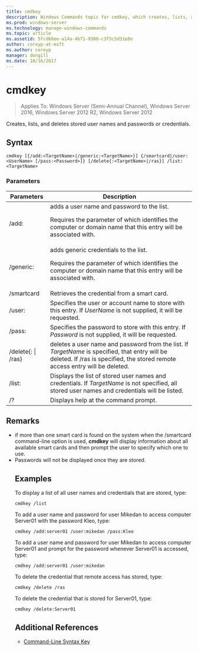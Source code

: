 ```yaml
---
title: cmdkey
description: Windows Commands topic for cmdkey, which creates, lists, and deletes stored user names and passwords or credentials.
ms.prod: windows-server
ms.technology: manage-windows-commands
ms.topic: article
ms.assetid: 5fcd68ee-a14a-4b71-9300-c3f5c5d31e8e
author: coreyp-at-msft
ms.author: coreyp
manager: dongill
ms.date: 10/16/2017
---
```

# cmdkey

>Applies To: Windows Server (Semi-Annual Channel), Windows Server 2016, Windows Server 2012 R2, Windows Server 2012

Creates, lists, and deletes stored user names and passwords or credentials.

## Syntax
```
cmdkey [{/add:<TargetName>|/generic:<TargetName>}] {/smartcard|/user:<UserName> [/pass:<Password>]} [/delete{:<TargetName>|/ras}] /list:<TargetName>
```
### Parameters

|             Parameters             |                                                                                    Description                                                                                     |
|------------------------------------|------------------------------------------------------------------------------------------------------------------------------------------------------------------------------------|
|         /add:<TargetName>          | adds a user name and password to the list.<p>Requires the parameter of <TargetName> which identifies the computer or domain name that this entry will be associated with. |
|       /generic:<TargetName>        |   adds generic credentials to the list.<p>Requires the parameter of <TargetName> which identifies the computer or domain name that this entry will be associated with.    |
|             /smartcard             |                                                                    Retrieves the credential from a smart card.                                                                     |
|          /user:<UserName>          |                                 Specifies the user or account name to store with this entry. If *UserName* is not supplied, it will be requested.                                  |
|          /pass:<Password>          |                                       Specifies the password to store with this entry. If *Password* is not supplied, it will be requested.                                        |
| /delete{:<TargetName> &#124; /ras} |  deletes a user name and password from the list. If *TargetName* is specified, that entry will be deleted. If /ras is specified, the stored remote access entry will be deleted.   |
|         /list:<TargetName>         |                  Displays the list of stored user names and credentials. If *TargetName* is not specified, all stored user names and credentials will be listed.                   |
|                 /?                 |                                                                        Displays help at the command prompt.                                                                        |

## Remarks
- if more than one smart card is found on the system when the /smartcard command-line option is used, **cmdkey** will display information about all available smart cards and then prompt the user to specify which one to use.
- Passwords will not be displayed once they are stored.
  ## <a name=BKMK_examples></a>Examples
  To display a list of all user names and credentials that are stored, type:
  ```
  cmdkey /list
  ```
  To add a user name and password for user Mikedan to access computer Server01 with the password Kleo, type:
  ```
  cmdkey /add:server01 /user:mikedan /pass:Kleo
  ```
  To add a user name and password for user Mikedan to access computer Server01 and prompt for the password whenever Server01 is accessed, type:
  ```
  cmdkey /add:server01 /user:mikedan
  ```
  To delete the credential that remote access has stored, type:
  ```
  cmdkey /delete /ras
  ```
  To delete the credential that is stored for Server01, type:
  ```
  cmdkey /delete:Server01
  ```
  ## Additional References
  - [Command-Line Syntax Key](command-line-syntax-key.md)
